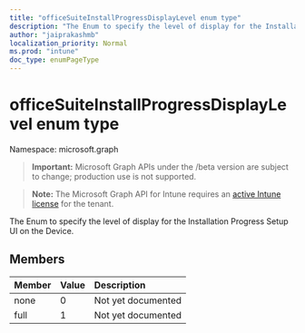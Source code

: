 ```yaml
---
title: "officeSuiteInstallProgressDisplayLevel enum type"
description: "The Enum to specify the level of display for the Installation Progress Setup UI on the Device."
author: "jaiprakashmb"
localization_priority: Normal
ms.prod: "intune"
doc_type: enumPageType
---
```


# officeSuiteInstallProgressDisplayLevel enum type

Namespace: microsoft.graph

> **Important:** Microsoft Graph APIs under the /beta version are subject to change; production use is not supported.

> **Note:** The Microsoft Graph API for Intune requires an [active Intune license](https://go.microsoft.com/fwlink/?linkid=839381) for the tenant.

The Enum to specify the level of display for the Installation Progress Setup UI on the Device.

## Members
|Member|Value|Description|
|:---|:---|:---|
|none|0|Not yet documented|
|full|1|Not yet documented|

